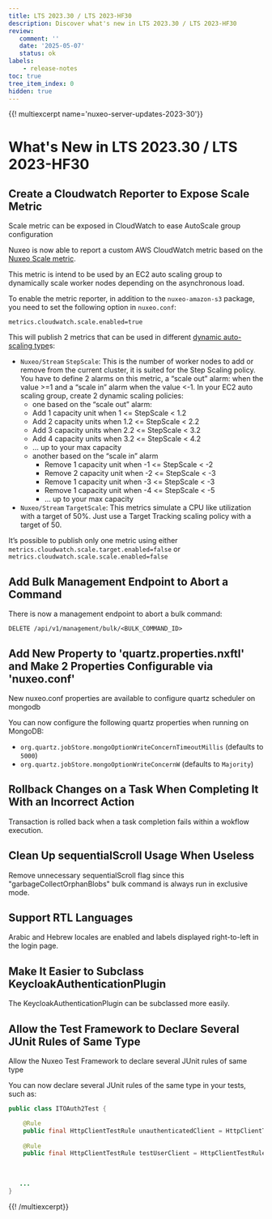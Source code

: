 ```yaml
---
title: LTS 2023.30 / LTS 2023-HF30
description: Discover what's new in LTS 2023.30 / LTS 2023-HF30
review:
   comment: ''
   date: '2025-05-07'
   status: ok
labels:
    - release-notes
toc: true
tree_item_index: 0
hidden: true
---
```


{{! multiexcerpt name='nuxeo-server-updates-2023-30'}}
# What's New in LTS 2023.30 / LTS 2023-HF30

## Create a Cloudwatch Reporter to Expose Scale Metric

Scale metric can be exposed in CloudWatch to ease AutoScale group configuration

Nuxeo is now able to report a custom AWS CloudWatch metric based on the [Nuxeo Scale metric](https://doc.nuxeo.com/nxdoc/2021/metrics/#nuxeo-scaling-metrics).

This metric is intend to be used by an EC2 auto scaling group to dynamically scale worker nodes depending on the asynchronous load.

To enable the metric reporter, in addition to the `nuxeo-amazon-s3` package, you need to set the following option in `nuxeo.conf`:

```
metrics.cloudwatch.scale.enabled=true
```

This will publish 2 metrics that can be used in different [dynamic auto-scaling type](https://urldefense.com/v3/__https://docs.aws.amazon.com/autoscaling/ec2/userguide/as-scale-based-on-demand.html__;)s:

- `Nuxeo/Stream` `StepScale`: This is the number of worker nodes to add or remove from the current cluster, it is suited for the Step Scaling policy. 
  You have to define 2 alarms on this metric, a “scale out” alarm: when the value >=1 and a “scale in” alarm when the value <-1. 
  In your EC2 auto scaling group, create 2 dynamic scaling policies:
  -  one based on the “scale out” alarm:
    - Add 1 capacity unit when 1 <= StepScale < 1.2
    - Add 2 capacity units when 1.2 <= StepScale < 2.2
    - Add 3 capacity units when 2.2 <= StepScale < 3.2
    - Add 4 capacity units when 3.2 <= StepScale < 4.2
    - … up to your max capacity
  - another based on the “scale in” alarm
    - Remove 1 capacity unit when -1 <= StepScale < -2
    - Remove 2 capacity unit when -2 <= StepScale < -3
    - Remove 1 capacity unit when -3 <= StepScale < -3
    - Remove 1 capacity unit when -4 <= StepScale < -5
    - … up to your max capacity
- `Nuxeo/Stream` `TargetScale`: This metrics simulate a CPU like utilization with a target of 50%. Just use a Target Tracking scaling policy with a target of 50.

It’s possible to publish only one metric using either `metrics.cloudwatch.scale.target.enabled=false` or `metrics.cloudwatch.scale.scale.enabled=false`

## Add Bulk Management Endpoint to Abort a Command

There is now a management endpoint to abort a bulk command:

```
DELETE /api/v1/management/bulk/<BULK_COMMAND_ID>
```

## Add New Property to 'quartz.properties.nxftl' and Make 2 Properties Configurable via 'nuxeo.conf'

New nuxeo.conf properties are available to configure quartz scheduler on mongodb

You can now configure the following quartz properties when running on MongoDB:

- `org.quartz.jobStore.mongoOptionWriteConcernTimeoutMillis` (defaults to `5000`)
- `org.quartz.jobStore.mongoOptionWriteConcernW` (defaults  to `Majority`)

## Rollback Changes on a Task When Completing It With an Incorrect Action

Transaction is rolled back when a task completion fails within a wokflow execution.

## Clean Up sequentialScroll Usage When Useless

Remove unnecessary sequentialScroll flag since this "garbageCollectOrphanBlobs" bulk command is always run in exclusive mode.

## Support RTL Languages

Arabic and Hebrew locales are enabled and labels displayed right-to-left in the login page.

## Make It Easier to Subclass KeycloakAuthenticationPlugin

The KeycloakAuthenticationPlugin can be subclassed more easily.

## Allow the Test Framework to Declare Several JUnit Rules of Same Type

Allow the Nuxeo Test Framework to declare several JUnit rules of same type

You can now declare several JUnit rules of the same type in your tests, such as:

```java
public class ITOAuth2Test {

    @Rule
    public final HttpClientTestRule unauthenticatedClient = HttpClientTestRule.builder().build();
    
    @Rule
    public final HttpClientTestRule testUserClient = HttpClientTestRule.builder()
                                                                       .credentials(TEST_USERNAME, TEST_PASSWORD)
                                                                       .build();
                                                                       
   ...
}
```


{{! /multiexcerpt}}
